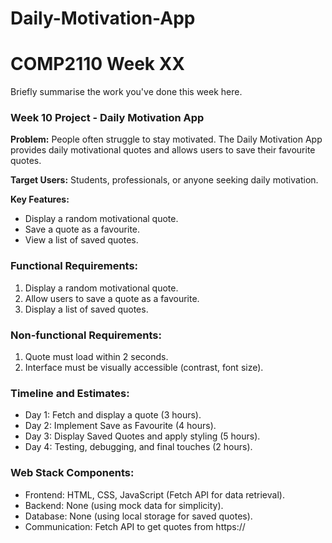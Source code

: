 # Daily-Motivation-App
# COMP2110 Week XX

Briefly summarise the work you've done this week here.

### Week 10 Project - Daily Motivation App

**Problem:** People often struggle to stay motivated. The Daily Motivation App provides daily motivational quotes and allows users to save their favourite quotes.

**Target Users:** Students, professionals, or anyone seeking daily motivation.

**Key Features:**  
- Display a random motivational quote.  
- Save a quote as a favourite.  
- View a list of saved quotes.

### Functional Requirements:
1. Display a random motivational quote.
2. Allow users to save a quote as a favourite.
3. Display a list of saved quotes.

### Non-functional Requirements:
1. Quote must load within 2 seconds.
2. Interface must be visually accessible (contrast, font size).

### Timeline and Estimates:
- Day 1: Fetch and display a quote (3 hours).
- Day 2: Implement Save as Favourite (4 hours).
- Day 3: Display Saved Quotes and apply styling (5 hours).
- Day 4: Testing, debugging, and final touches (2 hours).

### Web Stack Components:
- Frontend: HTML, CSS, JavaScript (Fetch API for data retrieval).
- Backend: None (using mock data for simplicity).
- Database: None (using local storage for saved quotes).
- Communication: Fetch API to get quotes from https://
